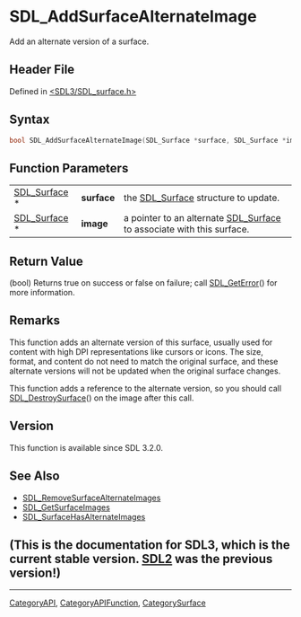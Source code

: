 # SDL_AddSurfaceAlternateImage

Add an alternate version of a surface.

## Header File

Defined in [<SDL3/SDL_surface.h>](https://github.com/libsdl-org/SDL/blob/main/include/SDL3/SDL_surface.h)

## Syntax

```c
bool SDL_AddSurfaceAlternateImage(SDL_Surface *surface, SDL_Surface *image);
```

## Function Parameters

|                              |             |                                                                                      |
| ---------------------------- | ----------- | ------------------------------------------------------------------------------------ |
| [SDL_Surface](SDL_Surface) * | **surface** | the [SDL_Surface](SDL_Surface) structure to update.                                  |
| [SDL_Surface](SDL_Surface) * | **image**   | a pointer to an alternate [SDL_Surface](SDL_Surface) to associate with this surface. |

## Return Value

(bool) Returns true on success or false on failure; call
[SDL_GetError](SDL_GetError)() for more information.

## Remarks

This function adds an alternate version of this surface, usually used for
content with high DPI representations like cursors or icons. The size,
format, and content do not need to match the original surface, and these
alternate versions will not be updated when the original surface changes.

This function adds a reference to the alternate version, so you should call
[SDL_DestroySurface](SDL_DestroySurface)() on the image after this call.

## Version

This function is available since SDL 3.2.0.

## See Also

- [SDL_RemoveSurfaceAlternateImages](SDL_RemoveSurfaceAlternateImages)
- [SDL_GetSurfaceImages](SDL_GetSurfaceImages)
- [SDL_SurfaceHasAlternateImages](SDL_SurfaceHasAlternateImages)


## (This is the documentation for SDL3, which is the current stable version. [SDL2](https://wiki.libsdl.org/SDL2/) was the previous version!)



----
[CategoryAPI](CategoryAPI), [CategoryAPIFunction](CategoryAPIFunction), [CategorySurface](CategorySurface)

